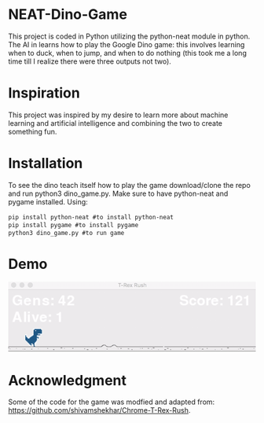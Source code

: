 # NEAT-Dino-Game
This project is coded in Python utilizing the python-neat module in python. The AI in learns how to play the Google Dino game: this involves learning when to duck, when to jump, and when to do nothing (this took me a long time till I realize there were three outputs not two). 

# Inspiration
This project was inspired by my desire to learn more about machine learning and artificial intelligence and combining the two to create something fun. 


# Installation 
To see the dino teach itself how to play the game download/clone the repo and run python3 dino_game.py. Make sure to have python-neat and pygame installed. Using: 

```
pip install python-neat #to install python-neat 
pip install pygame #to install pygame 
python3 dino_game.py #to run game 
```

# Demo 
![Demo of Dino teaching itself how to play the game!](images/demo.gif)


# Acknowledgment 
Some of the code for the game was modfied and adapted from: https://github.com/shivamshekhar/Chrome-T-Rex-Rush.

